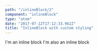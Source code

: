 ```yaml
---
path: "/inlineBlock/2"
component: "inlineBlock"
type: "atom"
date: "2017-07-12T17:12:33.962Z"
title: "InlineBlock with custom styling"
---
```

<Box>
  <InlineBlock
    border="1px dotted"
    p={2}
    m={1}
    bg="serverlessRed"
    color="white"
  >
    I'm an inline block
  </InlineBlock>
  <InlineBlock
    bg="green"
    borderColor="white"
    border="1px dotted"
    color="white"
    p={2}
    m={1}
  >
    I'm also an inline block
  </InlineBlock>
</Box>